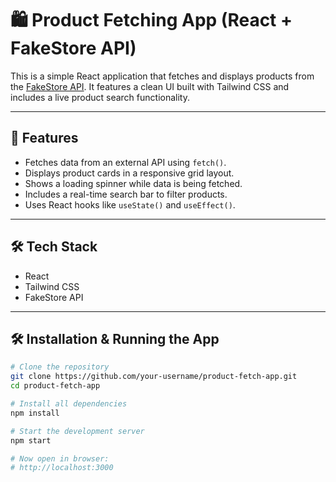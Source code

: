 # 🛍️ Product Fetching App (React + FakeStore API)

This is a simple React application that fetches and displays products from the [FakeStore API](https://fakestoreapi.com/). It features a clean UI built with Tailwind CSS and includes a live product search functionality.

---

## 🚀 Features

- Fetches data from an external API using `fetch()`.
- Displays product cards in a responsive grid layout.
- Shows a loading spinner while data is being fetched.
- Includes a real-time search bar to filter products.
- Uses React hooks like `useState()` and `useEffect()`.

---

## 🛠️ Tech Stack

- React
- Tailwind CSS
- FakeStore API

---

## 🛠️ Installation & Running the App

```bash
# Clone the repository
git clone https://github.com/your-username/product-fetch-app.git
cd product-fetch-app

# Install all dependencies
npm install

# Start the development server
npm start

# Now open in browser:
# http://localhost:3000

   
